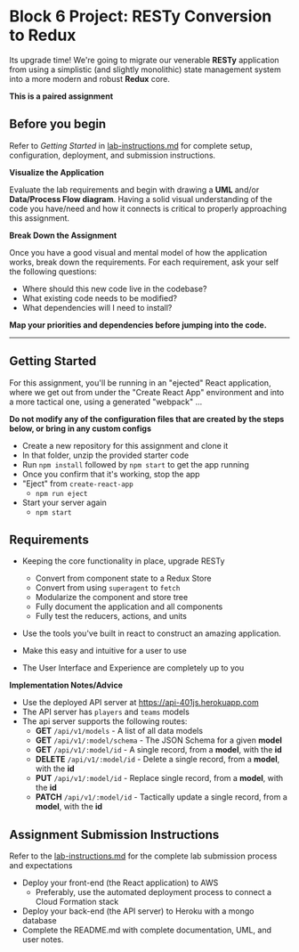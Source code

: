 # Block 6 Project: RESTy Conversion to Redux

Its upgrade time! We're going to migrate our venerable **RESTy** application from using a simplistic (and slightly monolithic) state management system into a more modern and robust **Redux** core.

**This is a paired assignment**


## Before you begin
Refer to *Getting Started*  in [lab-instructions.md](../../../reference/submission-instructions/labs.md) for complete setup, configuration, deployment, and submission instructions.

**Visualize the Application**

Evaluate the lab requirements and begin with drawing a **UML** and/or **Data/Process Flow diagram**.  Having a solid visual understanding of the code you have/need and how it connects is critical to properly approaching this assignment.

**Break Down the Assignment**

Once you have a good visual and mental model of how the application works, break down the requirements. For each requirement, ask your self the following questions:

* Where should this new code live in the codebase?
* What existing code needs to be modified?
* What dependencies will I need to install?

**Map your priorities and dependencies before jumping into the code.**

---

## Getting Started

For this assignment, you'll be running in an "ejected" React application, where we get out from under the "Create React App" environment and into a more tactical one, using a generated "webpack" ... 

**Do not modify any of the configuration files that are created by the steps below, or bring in any custom configs**

* Create a new repository for this assignment and clone it
* In that folder, unzip the provided starter code
* Run `npm install` followed by `npm start` to get the app running
* Once you confirm that it's working, stop the app
* "Eject" from `create-react-app`
  * `npm run eject`
* Start your server again
  * `npm start`


## Requirements
* Keeping the core functionality in place, upgrade RESTy
  * Convert from component state to a Redux Store
  * Convert from using `superagent` to `fetch`
  * Modularize the component and store tree
  * Fully document the application and all components
  * Fully test the reducers, actions, and units

* Use the tools you've built in react to construct an amazing application.
* Make this easy and intuitive for a user to use
* The User Interface and Experience are completely up to you


**Implementation Notes/Advice**
* Use the deployed API server at https://api-401js.herokuapp.com
* The API server has `players` and `teams` models
* The api server supports the following routes:
  * **GET** `/api/v1/models` - A list of all data models
  * **GET** `/api/v1/:model/schema` - The JSON Schema for a given **model**
  * **GET** `/api/v1/:model/id` - A single record, from a **model**, with the **id**
  * **DELETE** `/api/v1/:model/id` - Delete a single record, from a **model**, with the **id**
  * **PUT** `/api/v1/:model/id` - Replace single record, from a **model**, with the **id**
  * **PATCH** `/api/v1/:model/id` - Tactically update a single record, from a **model**, with the **id**


## Assignment Submission Instructions
Refer to the [lab-instructions.md](../../../reference/submission-instructions/labs.md) for the complete lab submission process and expectations

* Deploy your front-end (the React application) to AWS
  * Preferably, use the automated deployment process to connect a Cloud Formation stack
* Deploy your back-end (the API server) to Heroku with a mongo database
* Complete the README.md with complete documentation, UML, and user notes.
